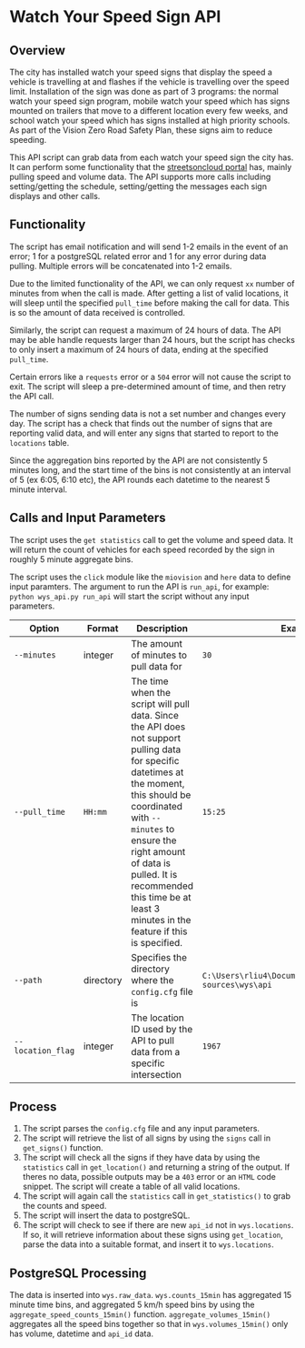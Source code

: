 # Watch Your Speed Sign API

## Overview

The city has installed watch your speed signs that display the speed a vehicle is travelling at and flashes if the vehicle is travelling over the speed limit. Installation of the sign was done as part of 3 programs: the normal watch your speed sign program, mobile watch your speed which has signs mounted on trailers that move to a different location every few weeks, and school watch your speed which has signs installed at high priority schools. As part of the Vision Zero Road Safety Plan, these signs aim to reduce speeding.

This API script can grab data from each watch your speed sign the city has. It can perform some functionality that the [streetsoncloud portal](www.streetsoncloud.com) has, mainly pulling speed and volume data. The API supports more calls including setting/getting the schedule, setting/getting the messages each sign displays and other calls. 

## Functionality

The script has email notification and will send 1-2 emails in the event of an error; 1 for a postgreSQL related error and 1 for any error during data pulling. Multiple errors will be concatenated into 1-2 emails.

Due to the limited functionality of the API, we can only request `xx` number of minutes from when the call is made. After getting a list of valid locations, it will sleep until the specified `pull_time` before making the call for data. This is so the amount of data received is controlled. 

Similarly, the script can request a maximum of 24 hours of data. The API may be able handle requests larger than 24 hours, but the script has checks to only insert a maximum of 24 hours of data, ending at the specified `pull_time`. 

Certain errors like a `requests` error or a `504` error will not cause the script to exit. The script will sleep a pre-determined amount of time, and then retry the API call. 

The number of signs sending data is not a set number and changes every day. The script has a check that finds out the number of signs that are reporting valid data, and will enter any signs that started to report to the `locations` table.

Since the aggregation bins reported by the API are not consistently 5 minutes long, and the start time of the bins is not consistently at an interval of 5 (ex 6:05, 6:10 etc), the API rounds each datetime to the nearest 5 minute interval.

## Calls and Input Parameters

The script uses the `get statistics` call to get the volume and speed data. It will return the count of vehicles for each speed recorded by the sign in roughly 5 minute aggregate bins.

The script uses the `click` module like the `miovision` and `here` data to define input paramters. The argument to run the API is `run_api`, for example: `python wys_api.py run_api` will start the script without any input parameters.

|Option|Format|Description|Example|Default|
|-----|------|-------|-----|-----|
`--minutes`|integer|The amount of minutes to pull data for|`30`|`1473`
|`--pull_time`|`HH:mm`|The time when the script will pull data. Since the API does not support pulling data for specific datetimes at the moment, this should be coordinated with `--minutes` to ensure the right amount of data is pulled. It is recommended this time be at least 3 minutes in the feature if this is specified.|`15:25`|`0:01`
`--path`|directory|Specifies the directory where the `config.cfg` file is|`C:\Users\rliu4\Documents\GitHub\bdit_data-sources\wys\api`|`config.cfg` (same directory as python script)
`--location_flag`|integer|The location ID used by the API to pull data from a specific intersection|`1967`|`0` (Will pull all the data at all intersecitons available)

## Process

1. The script parses the `config.cfg` file and any input parameters.
2. The script will retrieve the list of all signs by using the `signs` call in `get_signs()` function.
3. The script will check all the signs if they have data by using the `statistics` call in `get_location()` and returning a string of the output. If theres no data, possible outputs may be a `403` error or an `HTML` code snippet. The script will create a table of all valid locations.
4. The script will again call the `statistics` call in `get_statistics()` to grab the counts and speed.
5. The script will insert the data to postgreSQL.
6. The script will check to see if there are new `api_id` not in `wys.locations`. If so, it will retrieve information about these signs using `get_location`, parse the data into a suitable format, and insert it to `wys.locations`.

## PostgreSQL Processing

The data is inserted into `wys.raw_data`. `wys.counts_15min` has aggregated 15 minute time bins, and aggregated 5 km/h speed bins by using the `aggregate_speed_counts_15min()` function. `aggregate_volumes_15min()` aggregates all the speed bins together so that in `wys.volumes_15min()` only has volume, datetime and `api_id` data.


